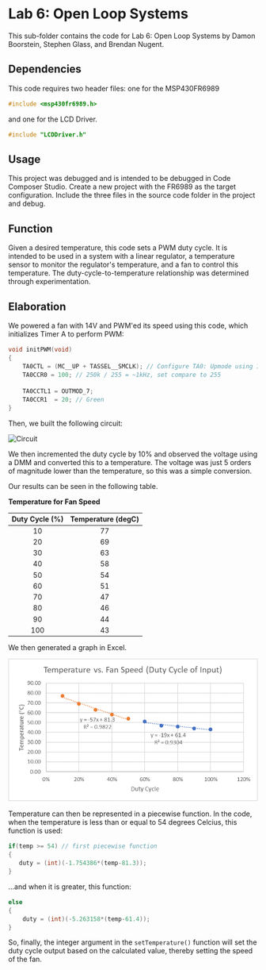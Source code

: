# Lab 6: Open Loop Systems

This sub-folder contains the code for Lab 6: Open Loop Systems by Damon Boorstein, Stephen Glass, and Brendan Nugent.

## Dependencies

This code requires two header files: one for the MSP430FR6989

```c
#include <msp430fr6989.h>
```

and one for the LCD Driver.

```c
#include "LCDDriver.h"
```

## Usage

This project was debugged and is intended to be debugged in Code Composer Studio. Create a new project with the FR6989 as the target configuration. Include the three files in the source code folder in the project and debug.

## Function

Given a desired temperature, this code sets a PWM duty cycle. It is intended to be used in a system with a linear regulator, a temperature sensor to monitor the regulator's temperature, and a fan to control this temperature. The duty-cycle-to-temperature relationship was determined through experimentation.

## Elaboration

We powered a fan with 14V and PWM'ed its speed using this code, which initializes Timer A to perform PWM:

```c
void initPWM(void)
{
    TA0CTL = (MC__UP + TASSEL__SMCLK); // Configure TA0: Upmode using 1MHz clock / 4 = 250k
    TA0CCR0 = 100; // 250k / 255 = ~1kHz, set compare to 255

    TA0CCTL1 = OUTMOD_7;
    TA0CCR1  = 20; // Green
}
```

Then, we built the following circuit:

![Circuit]()

We then incremented the duty cycle by 10% and observed the voltage using a DMM and converted this to a temperature. The voltage was just 5 orders of magnitude lower than the temperature, so this was a simple conversion.

Our results can be seen in the following table.

**Temperature for Fan Speed**

| Duty Cycle (%) | Temperature (degC) |
|:--------------:|:------------------:|
| 10             | 77                 |
| 20             | 69                 |
| 30             | 63                 |
| 40             | 58                 |
| 50             | 54                 |
| 60             | 51                 |
| 70             | 47                 |
| 80             | 46                 |
| 90             | 44                 |
| 100            | 43                 |

We then generated a graph in Excel.

 ![Temperature vs. Duty Cycle](temp_vs_duty.png)

Temperature can then be represented in a piecewise function. In the code, when the temperature is less than or equal to 54 degrees Celcius, this function is used:

```c
if(temp >= 54) // first piecewise function
{
   duty = (int)(-1.754386*(temp-81.3));
}
```

...and when it is greater, this function:

```c
else
{
    duty = (int)(-5.263158*(temp-61.4));
}
```

So, finally, the integer argument in the `setTemperature()` function will set the duty cycle output based on the calculated value, thereby setting the speed of the fan. 